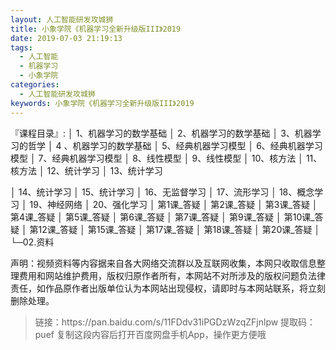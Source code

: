 ```yaml
---
layout: 人工智能研发攻城狮
title: 小象学院《机器学习全新升级版III》2019
date: 2019-07-03 21:19:13
tags:
  - 人工智能
  - 机器学习
  - 小象学院
categories:
  - 人工智能研发攻城狮
keywords: 小象学院《机器学习全新升级版III》2019
---
```


『课程目录』: 
│  1、机器学习的数学基础
│  2、机器学习的数学基础
│  3、机器学习的哲学
│  4 、机器学习的数学基础
│  5、经典机器学习模型
│  6、经典机器学习模型
│  7、经典机器学习模型
│  8、线性模型
│  9、线性模型
│  10、核方法
│  11、核方法
│  12、统计学习
│  13、统计学习
<!-- more -->
│  14、统计学习
│  15、统计学习
│  16、无监督学习
│  17、流形学习
│  18、概念学习
│  19、神经网络
│  20、强化学习
│  第1课_答疑
│  第2课_答疑
│  第3课_答疑
│  第4课_答疑
│  第5课_答疑
│  第6课_答疑
│  第7课_答疑
│  第9课_答疑
│  第10课_答疑
│  第12课_答疑
│  第15课_答疑
│  第17课_答疑
│  第18课_答疑
│  第20课_答疑
│  
└─02.资料
<div class="post-copyright">
    <div class="post-copyright__author">
      <span class="post-copyright-meta">声明：视频资料等内容据来自各大网络交流群以及互联网收集，本网只收取信息整理费用和网站维护费用，版权归原作者所有，本网站不对所涉及的版权问题负法律责任，如作品原作者出版单位认为本网站出现侵权，请即时与本网站联系，将立刻删除处理。 </span>
    </div>
</div>

<blockquote class="blockquote-center">
链接：https://pan.baidu.com/s/11FDdv31iPGDzWzqZFjnlpw 
提取码：puef 
复制这段内容后打开百度网盘手机App，操作更方便哦
</blockquote>

